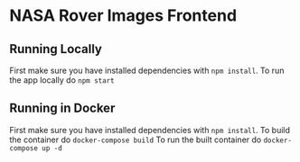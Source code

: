 # NASA Rover Images Frontend

## Running Locally

First make sure you have installed dependencies with `npm install`.
To run the app locally do `npm start`

## Running in Docker

First make sure you have installed dependencies with `npm install`.
To build the container do `docker-compose build`
To run the built container do `docker-compose up -d`

